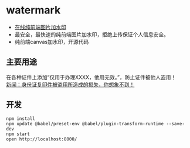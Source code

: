# watermark
- [在线纯前端图片加水印](http://watermark.dxcweb.com/)
- 最安全，最快速的纯前端图片加水印，拒绝上传保证个人信息安全。
- 纯前端canvas加水印，开源代码

## 主要用途
在各种证件上添加“仅用于办理XXXX，他用无效。”，防止证件被他人盗用！<br/>
[新闻：身份证复印件被盗用所造成的损失，你想象不到！](https://www.weixin765.com/doc/reeodiqf.html)


## 开发

```
npm install
npm update @babel/preset-env @babel/plugin-transform-runtime --save-dev
npm start
open http://localhost:8000/
```


